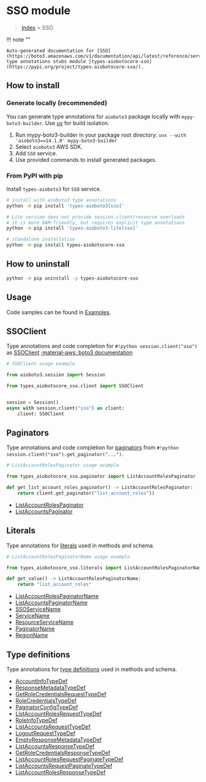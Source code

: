 # SSO module

> [Index](../README.md) > SSO


!!! note ""

    Auto-generated documentation for [SSO](https://boto3.amazonaws.com/v1/documentation/api/latest/reference/services/sso.html#sso)
    type annotations stubs module [types-aiobotocore-sso](https://pypi.org/project/types-aiobotocore-sso/).

## How to install

### Generate locally (recommended)

You can generate type annotations for `aioboto3` package locally with `mypy-boto3-builder`.
Use [uv](https://docs.astral.sh/uv/getting-started/installation/) for build isolation.

1. Run mypy-boto3-builder in your package root directory: `uvx --with 'aioboto3==14.1.0' mypy-boto3-builder`
1. Select `aioboto3` AWS SDK.
1. Add `SSO` service.
1. Use provided commands to install generated packages.



### From PyPI with pip

Install `types-aioboto3` for `SSO` service.

```bash
# install with aioboto3 type annotations
python -m pip install 'types-aioboto3[sso]'

# Lite version does not provide session.client/resource overloads
# it is more RAM-friendly, but requires explicit type annotations
python -m pip install 'types-aioboto3-lite[sso]'

# standalone installation
python -m pip install types-aiobotocore-sso
```



## How to uninstall

```bash
python -m pip uninstall -y types-aiobotocore-sso
```

## Usage

Code samples can be found in [Examples](./usage.md).

## SSOClient

Type annotations and code completion for  `#!python session.client("sso")` as [SSOClient](./client.md)
[:material-aws: boto3 documentation](https://boto3.amazonaws.com/v1/documentation/api/latest/reference/services/sso.html#SSO.Client)

```python
# SSOClient usage example

from aioboto3.session import Session

from types_aiobotocore_sso.client import SSOClient


session = Session()
async with session.client("sso") as client:
    client: SSOClient
```


## Paginators

Type annotations and code completion for
[paginators](./paginators.md)
from `#!python session.client("sso").get_paginator("...")`.

```python
# ListAccountRolesPaginator usage example

from types_aiobotocore_sso.paginator import ListAccountRolesPaginator

def get_list_account_roles_paginator() -> ListAccountRolesPaginator:
    return client.get_paginator("list_account_roles"))
```

- [ListAccountRolesPaginator](./paginators.md#listaccountrolespaginator)
- [ListAccountsPaginator](./paginators.md#listaccountspaginator)








## Literals

Type annotations for [literals](./literals.md) used in methods and schema.

```python
# ListAccountRolesPaginatorName usage example

from types_aiobotocore_sso.literals import ListAccountRolesPaginatorName

def get_value() -> ListAccountRolesPaginatorName:
    return "list_account_roles"
```

- [ListAccountRolesPaginatorName](./literals.md#listaccountrolespaginatorname)
- [ListAccountsPaginatorName](./literals.md#listaccountspaginatorname)
- [SSOServiceName](./literals.md#ssoservicename)
- [ServiceName](./literals.md#servicename)
- [ResourceServiceName](./literals.md#resourceservicename)
- [PaginatorName](./literals.md#paginatorname)
- [RegionName](./literals.md#regionname)




## Type definitions

Type annotations for [type definitions](./type_defs.md) used in methods and schema.

- [AccountInfoTypeDef](./type_defs.md#accountinfotypedef)
- [ResponseMetadataTypeDef](./type_defs.md#responsemetadatatypedef)
- [GetRoleCredentialsRequestTypeDef](./type_defs.md#getrolecredentialsrequesttypedef)
- [RoleCredentialsTypeDef](./type_defs.md#rolecredentialstypedef)
- [PaginatorConfigTypeDef](./type_defs.md#paginatorconfigtypedef)
- [ListAccountRolesRequestTypeDef](./type_defs.md#listaccountrolesrequesttypedef)
- [RoleInfoTypeDef](./type_defs.md#roleinfotypedef)
- [ListAccountsRequestTypeDef](./type_defs.md#listaccountsrequesttypedef)
- [LogoutRequestTypeDef](./type_defs.md#logoutrequesttypedef)
- [EmptyResponseMetadataTypeDef](./type_defs.md#emptyresponsemetadatatypedef)
- [ListAccountsResponseTypeDef](./type_defs.md#listaccountsresponsetypedef)
- [GetRoleCredentialsResponseTypeDef](./type_defs.md#getrolecredentialsresponsetypedef)
- [ListAccountRolesRequestPaginateTypeDef](./type_defs.md#listaccountrolesrequestpaginatetypedef)
- [ListAccountsRequestPaginateTypeDef](./type_defs.md#listaccountsrequestpaginatetypedef)
- [ListAccountRolesResponseTypeDef](./type_defs.md#listaccountrolesresponsetypedef)

